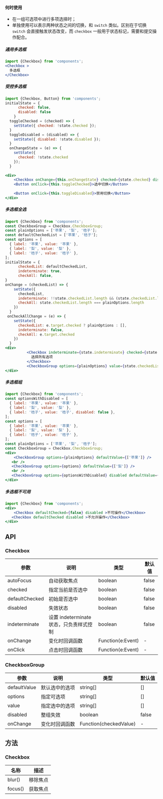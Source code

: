 
#### **何时使用**

- 在一组可选项中进行多项选择时；
- 单独使用可以表示两种状态之间的切换，和 `switch` 类似。区别在于切换 `switch` 会直接触发状态改变，而 `checkbox` 一般用于状态标记，需要和提交操作配合。

##### **通用多选框**
```jsx
import {Checkbox} from 'components';
<Checkbox >
  多选框
</Checkbox>
```

##### **受控多选框**
```jsx
import {Checkbox, Button} from 'components';
initialState = {
      checked: false,
      disabled: false
    }
  toggleChecked = (checked) => {
    setState({ checked: !state.checked });
  }
  toggleDisabled = (disabled) => {
    setState({ disabled: !state.disabled });
  }
  onChangeState = (e) => {
    setState({
      checked: !state.checked
    });
  }
  
<div>
	<Checkbox onChange={this.onChangeState} checked={state.checked} disabled={state.disabled}>{`${state.checked ? 'Checked' : 'Unchecked'}-${state.disabled ? 'Disabled' : 'Enabled'}`}</Checkbox>
	<Button onClick={this.toggleChecked}>选中切换</Button>
	
	<Button onClick={this.toggleDisabled}>禁用切换</Button>
</div>
```

##### **多选框全选**
```jsx
import {Checkbox} from 'components';
const CheckboxGroup = Checkbox.CheckboxGroup;
const plainOptions = ['苹果', '梨', '桔子'];
const defaultCheckedList = ['苹果', '桔子'];
const options = [
  { label: '苹果', value: '苹果' },
  { label: '梨', value: '梨' },
  { label: '桔子', value: '桔子' },
];
initialState = {
      checkedList: defaultCheckedList,
      indeterminate: true,
      checkAll: false,
}
onChange = (checkedList) => {
    setState({
      checkedList,
      indeterminate: !!state.checkedList.length && (state.checkedList.length < plainOptions.length),
      checkAll: state.checkedList.length === plainOptions.length
    })
  }
 onCheckAllChange = (e) => {
    setState({
      checkedList: e.target.checked ? plainOptions : [],
      indeterminate: false,
      checkAll: e.target.checked
    })
  }
<div>
          <Checkbox indeterminate={state.indeterminate} checked={state.checkAll} onChange={this.onCheckAllChange}>
            选择所有选项
          </Checkbox>
          <CheckboxGroup options={plainOptions} value={state.checkedList} onChange={this.onChange} />
</div>
```

##### **多选框组**
```jsx
import {Checkbox} from 'components';
const optionsWithDisabled = [
  { label: '苹果', value: '苹果' },
  { label: '梨', value: '梨' },
  { label: '桔子', value: '桔子', disabled: false },
];
const options = [
  { label: '苹果', value: '苹果' },
  { label: '梨', value: '梨' },
  { label: '桔子', value: '桔子' },
];
const plainOptions = ['苹果', '梨', '桔子'];
const CheckboxGroup = Checkbox.CheckboxGroup;
<div>
	<CheckboxGroup options={plainOptions} defaultValue={['苹果']} />
   <br />
   <CheckboxGroup options={options} defaultValue={['梨']} />
   <br />
   <CheckboxGroup options={optionsWithDisabled} disabled defaultValue={['梨']} />
</div>
```

##### **多选框不可用**
```jsx
import {Checkbox} from 'components';
<div>
	<Checkbox defaultChecked={false} disabled >不可操作</Checkbox>
   <Checkbox defaultChecked disabled >不允许操作</Checkbox>
</div>
```


## API

### Checkbox

| 参数 | 说明 | 类型 | 默认值 |
| --- | --- | --- | --- |
| autoFocus | 自动获取焦点 | boolean | false |
| checked | 指定当前是否选中 | boolean | false |
| defaultChecked | 初始是否选中 | boolean | false |
| disabled | 失效状态 | boolean | false |
| indeterminate | 设置 indeterminate 状态，只负责样式控制 | boolean | false |
| onChange | 变化时回调函数 | Function(e:Event) | - |
| onClick | 点击时回调函数 | Function(e:Event) | - |

### CheckboxGroup

| 参数 | 说明 | 类型 | 默认值 |
| --- | --- | --- | --- |
| defaultValue | 默认选中的选项 | string\[] | \[] |
| options | 指定可选项 | string\[] | \[] |
| value | 指定选中的选项 | string\[] | \[] |
| disabled | 整组失效 | boolean | false |
| onChange | 变化时回调函数 | Function(checkedValue) | - |
## 方法

### Checkbox

| 名称 | 描述 |
| --- | --- |
| blur() | 移除焦点 |
| focus() | 获取焦点 |


<style>.idoll-steps{margin-bottom: 10px}</style>
